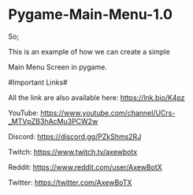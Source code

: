# Pygame-Main-Menu-1.0

So;

This is an example of how we can create a simple

Main Menu Screen in pygame.

#Important Links#

All the link are also available here: https://lnk.bio/K4pz

YouTube: https://www.youtube.com/channel/UCrs-_MTVpZB3hAcMu3PCW2w

Discord: https://discord.gg/PZkShms2RJ

Twitch: https://www.twitch.tv/axewbotx

Reddit: https://www.reddit.com/user/AxewBotX

Twitter: https://twitter.com/AxewBoTX
